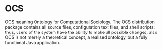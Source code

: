 # OCS
OCS meaning Ontology for Computational Sociology. The OCS distribution package contains all source files, configuration text files, and shell scripts: thus, users of the system have the ability to make all possible changes, also OCS is not merely a theoretical concept, a realised ontology, but a fully functional Java application.
